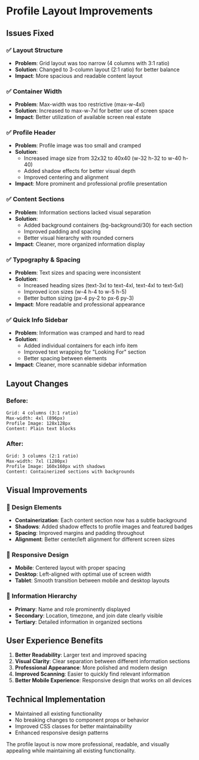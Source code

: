 # Profile Layout Improvements

## Issues Fixed

### ✅ **Layout Structure**
- **Problem**: Grid layout was too narrow (4 columns with 3:1 ratio)
- **Solution**: Changed to 3-column layout (2:1 ratio) for better balance
- **Impact**: More spacious and readable content layout

### ✅ **Container Width**
- **Problem**: Max-width was too restrictive (max-w-4xl)
- **Solution**: Increased to max-w-7xl for better use of screen space
- **Impact**: Better utilization of available screen real estate

### ✅ **Profile Header**
- **Problem**: Profile image was too small and cramped
- **Solution**: 
  - Increased image size from 32x32 to 40x40 (w-32 h-32 to w-40 h-40)
  - Added shadow effects for better visual depth
  - Improved centering and alignment
- **Impact**: More prominent and professional profile presentation

### ✅ **Content Sections**
- **Problem**: Information sections lacked visual separation
- **Solution**: 
  - Added background containers (bg-background/30) for each section
  - Improved padding and spacing
  - Better visual hierarchy with rounded corners
- **Impact**: Cleaner, more organized information display

### ✅ **Typography & Spacing**
- **Problem**: Text sizes and spacing were inconsistent
- **Solution**:
  - Increased heading sizes (text-3xl to text-4xl, text-4xl to text-5xl)
  - Improved icon sizes (w-4 h-4 to w-5 h-5)
  - Better button sizing (px-4 py-2 to px-6 py-3)
- **Impact**: More readable and professional appearance

### ✅ **Quick Info Sidebar**
- **Problem**: Information was cramped and hard to read
- **Solution**:
  - Added individual containers for each info item
  - Improved text wrapping for "Looking For" section
  - Better spacing between elements
- **Impact**: Cleaner, more scannable sidebar information

## Layout Changes

### Before:
```
Grid: 4 columns (3:1 ratio)
Max-width: 4xl (896px)
Profile Image: 128x128px
Content: Plain text blocks
```

### After:
```
Grid: 3 columns (2:1 ratio)
Max-width: 7xl (1280px)
Profile Image: 160x160px with shadows
Content: Containerized sections with backgrounds
```

## Visual Improvements

### 🎨 **Design Elements**
- **Containerization**: Each content section now has a subtle background
- **Shadows**: Added shadow effects to profile images and featured badges
- **Spacing**: Improved margins and padding throughout
- **Alignment**: Better center/left alignment for different screen sizes

### 🎨 **Responsive Design**
- **Mobile**: Centered layout with proper spacing
- **Desktop**: Left-aligned with optimal use of screen width
- **Tablet**: Smooth transition between mobile and desktop layouts

### 🎨 **Information Hierarchy**
- **Primary**: Name and role prominently displayed
- **Secondary**: Location, timezone, and join date clearly visible
- **Tertiary**: Detailed information in organized sections

## User Experience Benefits

1. **Better Readability**: Larger text and improved spacing
2. **Visual Clarity**: Clear separation between different information sections
3. **Professional Appearance**: More polished and modern design
4. **Improved Scanning**: Easier to quickly find relevant information
5. **Better Mobile Experience**: Responsive design that works on all devices

## Technical Implementation

- Maintained all existing functionality
- No breaking changes to component props or behavior
- Improved CSS classes for better maintainability
- Enhanced responsive design patterns

The profile layout is now more professional, readable, and visually appealing while maintaining all existing functionality.